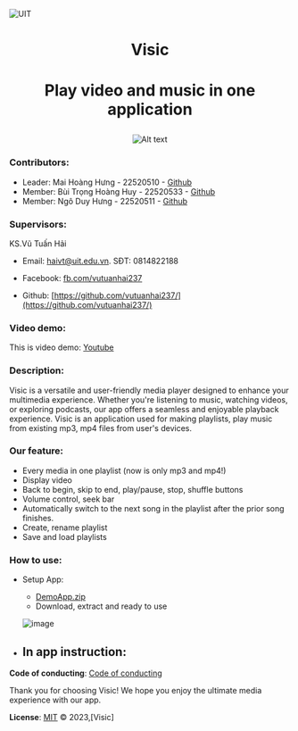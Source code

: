 ![UIT](https://img.shields.io/badge/from-UIT%20VNUHCM-blue?style=for-the-badge&link=https%3A%2F%2Fwww.uit.edu.vn%2F)

# <p align="center"> Visic </p>

# <p align="center">Play video and music in one application</p>

<p align="center">
  <img src="https://www.uit.edu.vn/sites/vi/files/banner_uit.png" alt="Alt text">
</p>

### Contributors:

- Leader: Mai Hoàng Hưng - 22520510 - [Github](https://github.com/HungMaiHoang)
- Member: Bùi Trọng Hoàng Huy - 22520533 - [Github](https://github.com/BuiTrongHoangHuy)
- Member: Ngô Duy Hưng - 22520511 - [Github](https://github.com/NgoDuyHung2305)

### Supervisors:

KS.Vũ Tuấn Hải
- Email: haivt@uit.edu.vn. SĐT: 0814822188

- Facebook: [fb.com/vutuanhai237](fb.com/vutuanhai237)

- Github: [https://github.com/vutuanhai237/](https://github.com/vutuanhai237/)

### Video demo:
  
This is video demo: [Youtube](https://youtu.be/CMG_nB1tKE8)
  
### Description:
  
Visic is a versatile and user-friendly media player designed to enhance your multimedia experience. Whether you're listening to music, watching videos, or exploring podcasts, our app offers a seamless and enjoyable playback experience.
Visic is an application used for making playlists, play music from existing mp3, mp4 files from user's devices.
  
### Our feature:
- Every media in one playlist (now is only mp3 and mp4!)
- Display video
- Back to begin, skip to end, play/pause, stop, shuffle buttons
- Volume control, seek bar
- Automatically switch to the next song in the playlist after the prior song finishes.
- Create, rename playlist
- Save and load playlists


### How to use: 

- Setup App:
    - [DemoApp.zip](https://github.com/HungMaiHoang/IT008/blob/main/Project_MusicApp/Demo/DemoApp.zip)
    - Download, extract and ready to use
  
    ![image](https://github.com/HungMaiHoang/IT008/assets/146855679/43544815-4114-4225-aa76-99df3a9d2f5a)

- In app instruction:
    - 

**Code of conducting**: [Code of conducting](https://github.com/HungMaiHoang/IT008/blob/main/Code%20of%20conducting)

Thank you for choosing Visic! We hope you enjoy the ultimate media experience with our app.

**License**:
[MIT](https://github.com/HungMaiHoang/IT008/blob/main/LICENSE) © 2023,[Visic]

